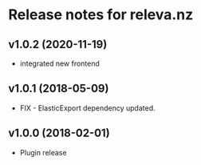 # Release notes for releva.nz

## v1.0.2 (2020-11-19)

- integrated new frontend

## v1.0.1 (2018-05-09)

- FIX - ElasticExport dependency updated.

## v1.0.0 (2018-02-01)

- Plugin release
